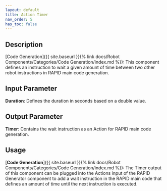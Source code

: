 ```yaml
---
layout: default
title: Action Timer
nav_order: 5
has_toc: false
---
```


## Description

[Code Generation]({{ site.baseurl }}{% link docs/Robot Components/Categories/Code Generation/index.md %}): This component defines an instruction to wait a given amount of time between two other robot instructions in RAPID main code generation.

## Input Parameter

**Duration**: Defines the duration in seconds based on a double value.

## Output Parameter

**Timer**: Contains the wait instruction as an Action for RAPID main code generation.

## Usage

[**Code Generation**]({{ site.baseurl }}{% link docs/Robot Components/Categories/Code Generation/index.md %}): The Timer output of this component can be plugged into the Actions input of the RAPID Generator component to add a wait instruction in the RAPID main code that defines an amount of time until the next instruction is executed.